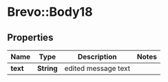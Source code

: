 # Brevo::Body18

## Properties
Name | Type | Description | Notes
------------ | ------------- | ------------- | -------------
**text** | **String** | edited message text | 


